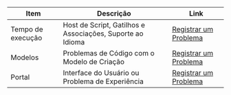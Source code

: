 Item | Descrição | Link
---------|-------|-----------
Tempo de execução | Host de Script, Gatilhos e Associações, Suporte ao Idioma | [Registrar um Problema](https://github.com/Azure/azure-webjobs-sdk-script/issues)
Modelos | Problemas de Código com o Modelo de Criação | [Registrar um Problema](https://github.com/Azure/azure-webjobs-sdk-templates/issues)
Portal | Interface do Usuário ou Problema de Experiência | [Registrar um Problema](https://github.com/ProjectKudu/WebJobsPortal/issues)

<!---HONumber=AcomDC_0413_2016-->